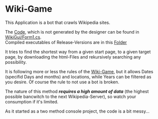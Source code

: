 # Wiki-Game
This Application is a bot that crawls Wikipedia sites.

The [Code](WikiGui/Form1.cs), which is not generated by the designer can be found in [WikiGui/Form1.cs](WikiGui/Form1.cs).<br/>
Compiled executables of Release-Versions are in this [Folder](ReleasedVersions)



It tries to find the shortest way from a given start page, to a given target page,
by downloading the html-Files and rekursively searching any possibility.

It is following more or less the rules of the [Wiki-Game](https://en.wikipedia.org/wiki/Wikipedia:Wiki_Game),
but it allows Dates (specifid Days and months) and locations, while Years can be filtered as you desire.
Of course the rule to not use a bot is broken.

The nature of this method ***requires a high amount of data*** (the highest possible bancwitch to the next Wikipedia-Server), so watch your consumption if it's limited.
 
 
 As it started as a two method console project, the code is a bit messy...

